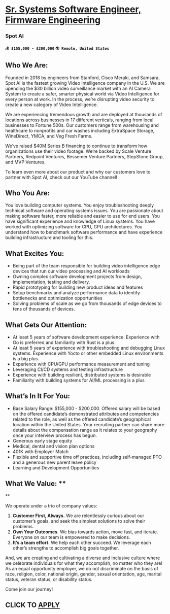 # [Sr. Systems Software Engineer, Firmware Engineering](https://www.remotewlb.com/apply/sr-systems-software-engineer-firmware-engineering)  
### Spot AI  
#### `💰 $155,000 - $200,000` `🌎 Remote, United States`  

## **Who We Are:**

Founded in 2018 by engineers from Stanford, Cisco Meraki, and Samsara, Spot AI is the fastest growing Video Intelligence company in the U.S. We are upending the $30 billion video surveillance market with an AI Camera System to create a safer, smarter physical world via Video Intelligence for every person at work. In the process, we’re disrupting video security to create a new category of Video Intelligence.

We are experiencing tremendous growth and are deployed at thousands of locations across businesses in 17 different verticals, ranging from local businesses to Fortune 500s. Our customers range from warehousing and healthcare to nonprofits and car washes including ExtraSpace Storage, WineDirect, YMCA, and Veg Fresh Farms.

We’ve raised $40M Series B financing to continue to transform how organizations use their video footage. We’re backed by Scale Venture Partners, Redpoint Ventures, Bessemer Venture Partners, StepStone Group, and MVP Ventures.  
  
To learn even more about our product and why our customers love to partner with Spot AI, check out our YouTube channel!

## **Who You Are:**

You love building computer systems. You enjoy troubleshooting deeply technical software and operating systems issues. You are passionate about making software faster, more reliable and easier to use for end users. You have significant experience and knowledge of Linux systems. You have worked with optimizing software for CPU, GPU architectures. You understand how to benchmark software performance and have experience building infrastructure and tooling for this.

## **What Excites You:**

  * Being part of the team responsible for building video intelligence edge devices that run our video processing and AI workloads
  * Owning complex software development projects from design, implementation, testing and delivery.
  * Rapid prototyping for building new product ideas and features
  * Setup benchmarks and analyze performance data to identify bottlenecks and optimization opportunities
  * Solving problems of scale as we go from thousands of edge devices to tens of thousands of devices. 

## **What Gets Our Attention:**

  * At least 5 years of software development experience. Experience with Go is preferred and familiarity with Rust is a plus.
  * At least 5 years of experience with troubleshooting and debugging Linux systems. Experience with Yocto or other embedded Linux environments is a big plus.
  * Experience with CPU/GPU performance measurement and tuning
  * Leveraging CI/CD systems and testing infrastructure
  * Experience with building resilient, distributed systems is desirable
  * Familiarity with building systems for AI/ML processing is a plus

## **What’s In It For You:**

  * Base Salary Range: $155,000 - $200,000. Offered salary will be based on the offered candidate’s demonstrated attributes and competencies related to the role, as well as the offered candidate’s geographical location within the United States. Your recruiting partner can share more details about the compensation range as it relates to your geography once your interview process has begun.
  * Generous early stage equity
  * Medical, dental and vision plan options 
  * 401K with Employer Match
  * Flexible and supportive time off practices, including self-managed PTO and a generous new parent leave policy
  * Learning and Development Opportunities

## **What We Value:** **  
**

We operate under a trio of company values:

  1. **Customer First, Always.** We are relentlessly curious about our customer’s goals, and seek the simplest solutions to solve their problems.
  2. **Own Your Outcomes.** We bias towards action, move fast, and iterate. Everyone on our team is empowered to make decisions.
  3. **It’s a team effort.** We help each other succeed. We leverage each other’s strengths to accomplish big goals together.

And, we are creating and cultivating a diverse and inclusive culture where we celebrate individuals for what they accomplish, no matter who they are! As an equal opportunity employer, we do not discriminate on the basis of race, religion, color, national origin, gender, sexual orientation, age, marital status, veteran status, or disability status.

Come join our journey!

  
## CLICK TO [APPLY](https://www.remotewlb.com/apply/sr-systems-software-engineer-firmware-engineering)

